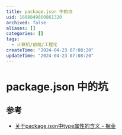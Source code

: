 ```yaml
---
title: package.json 中的坑
uid: 1688849860861320
archived: false
aliases: []
categories: []
tags:
  - 计算机/前端/工程化
createTime: "2024-04-23 07:08:20"
updateTime: "2024-04-23 07:08:20"
---
```


# package.json 中的坑

## 参考

- [关于package.json中type属性的含义 - 掘金](https://juejin.cn/post/7032278473389539365)
